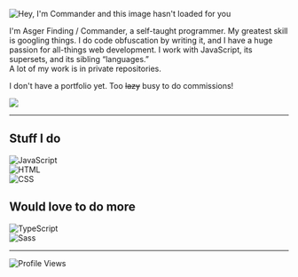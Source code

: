 ![Hey, I'm Commander and this image hasn't loaded for you](https://readme-typing-svg.herokuapp.com?font=Segoe+UI&color=%23C9D1D9&size=32&duration=3000&vCenter=true&height=44&lines=Hey%2C+I'm+Commander.;I+do+stuff+%F0%9F%92%9C)

I'm Asger Finding / Commander, a self-taught programmer. My greatest skill is googling things. I do code obfuscation by writing it, and I have a huge passion for all-things web development. I work with JavaScript, its supersets, and its sibling “languages.”  
A lot of my work is in private repositories.

I don't have a portfolio yet.
Too ~~lazy~~ busy to do commissions! 

<img align='center' src='https://github-readme-stats.vercel.app/api?username=asger-finding&include_all_commits=true&show_icons=true&hide_title=true&hide_rank=true&hide_border=true&disable_animations=true&theme=dracula'/>

---

## Stuff I do

![JavaScript](https://img.shields.io/badge/javascript-282a36.svg?&style=for-the-badge&logo=javascript&logoColor=f1e05a)\
![HTML](https://img.shields.io/badge/HTML-282a36.svg?style=for-the-badge&logo=html5&logoColor=e34c26)\
![CSS](https://img.shields.io/badge/CSS-282a36.svg?style=for-the-badge&logo=css3&logoColor=563d7c)

## Would love to do more

![TypeScript](https://img.shields.io/badge/typescript-282a36.svg?&style=for-the-badge&logo=typescript&logoColor=007acc)\
![Sass](https://img.shields.io/badge/SASS-282a36.svg?style=for-the-badge&logo=SASS&logoColor=ff69b4)

---

<!-- Need better profile views, this badge is ugly -->
![Profile Views](https://komarev.com/ghpvc/?username=CommanderAnime&color=c4475c&style=for-the-badge)
